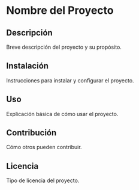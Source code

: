 # Nombre del Proyecto

## Descripción
Breve descripción del proyecto y su propósito.

## Instalación
Instrucciones para instalar y configurar el proyecto.

## Uso
Explicación básica de cómo usar el proyecto.

## Contribución
Cómo otros pueden contribuir.

## Licencia
Tipo de licencia del proyecto.
